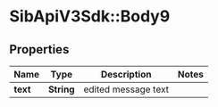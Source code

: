 # SibApiV3Sdk::Body9

## Properties
Name | Type | Description | Notes
------------ | ------------- | ------------- | -------------
**text** | **String** | edited message text | 


